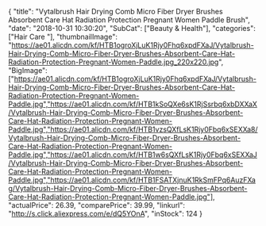 {
	"title": "Vytalbrush Hair Drying Comb Micro Fiber Dryer Brushes Absorbent Care Hat Radiation Protection Pregnant Women Paddle Brush",
	"date": "2018-10-31 10:30:20",
	"SubCat": ["Beauty & Health"],
	"categories": ["Hair Care "],
	"thumbnailImage": "https://ae01.alicdn.com/kf/HTB1ogroXjLuK1Rjy0Fhq6xpdFXaJ/Vytalbrush-Hair-Drying-Comb-Micro-Fiber-Dryer-Brushes-Absorbent-Care-Hat-Radiation-Protection-Pregnant-Women-Paddle.jpg_220x220.jpg",
	"BigImage": ["https://ae01.alicdn.com/kf/HTB1ogroXjLuK1Rjy0Fhq6xpdFXaJ/Vytalbrush-Hair-Drying-Comb-Micro-Fiber-Dryer-Brushes-Absorbent-Care-Hat-Radiation-Protection-Pregnant-Women-Paddle.jpg","https://ae01.alicdn.com/kf/HTB1kSoQXe6sK1RjSsrbq6xbDXXaX/Vytalbrush-Hair-Drying-Comb-Micro-Fiber-Dryer-Brushes-Absorbent-Care-Hat-Radiation-Protection-Pregnant-Women-Paddle.jpg","https://ae01.alicdn.com/kf/HTB1vzsQXfLsK1Rjy0Fbq6xSEXXa8/Vytalbrush-Hair-Drying-Comb-Micro-Fiber-Dryer-Brushes-Absorbent-Care-Hat-Radiation-Protection-Pregnant-Women-Paddle.jpg","https://ae01.alicdn.com/kf/HTB1w6sQXfLsK1Rjy0Fbq6xSEXXaJ/Vytalbrush-Hair-Drying-Comb-Micro-Fiber-Dryer-Brushes-Absorbent-Care-Hat-Radiation-Protection-Pregnant-Women-Paddle.jpg","https://ae01.alicdn.com/kf/HTB1FSATXjnuK1RkSmFPq6AuzFXag/Vytalbrush-Hair-Drying-Comb-Micro-Fiber-Dryer-Brushes-Absorbent-Care-Hat-Radiation-Protection-Pregnant-Women-Paddle.jpg"],
	"actualPrice": 26.39,
	"comparePrice": 39.99,
	"linkurl": "http://s.click.aliexpress.com/e/dQ5YOnA",
	"inStock": 124
}
